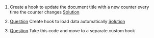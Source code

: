 1. Create a hook to update the document title with a new counter every time the counter changes
[Solution](https://codesandbox.io/s/use-document-title-question-forked-1sw0vz?file=/src/App.jsx)

2. [Question](https://codesandbox.io/s/useasync-exercise-jv4zgw) Create hook to load data automatically 
[Solution](https://codesandbox.io/s/useasync-exercise-forked-wexg9t?file=/src/App.jsx)

3. [Question](https://codesandbox.io/s/customhooks-practice-eey37l?file=/src/GithubUser.jsx:47-82) Take this code and move to a separate custom hook
